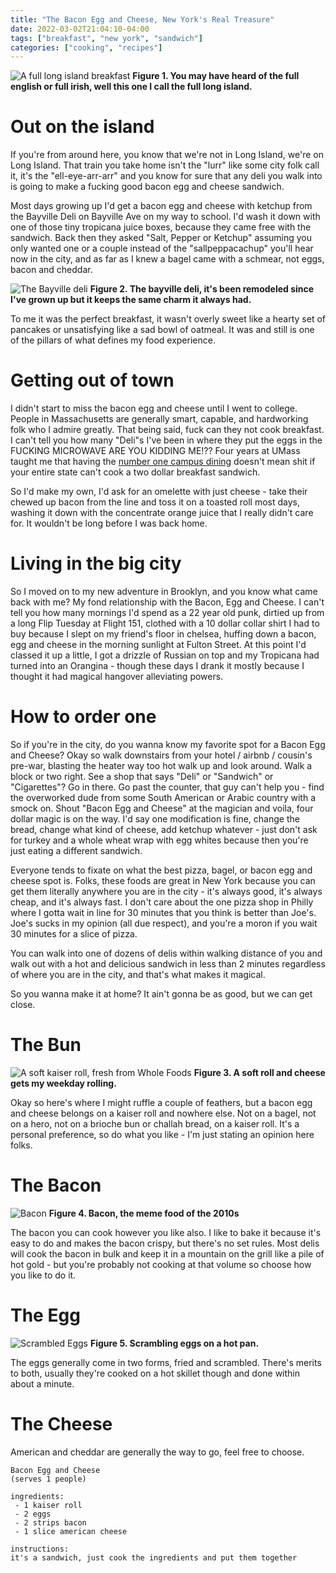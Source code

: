 ```yaml
---
title: "The Bacon Egg and Cheese, New York's Real Treasure"
date: 2022-03-02T21:04:10-04:00
tags: ["breakfast", "new york", "sandwich"]
categories: ["cooking", "recipes"]
---
```


![A full long island breakfast](/img/bec-final.jpg)
**Figure 1. You may have heard of the full english or full irish, well this one I call the full long island.**

# Out on the island

If you're from around here, you know that we're not in Long Island, we're on Long Island. That train you take home isn't the "lurr" like some city folk call it, it's the "ell-eye-arr-arr" and you know for sure that any deli you walk into is going to make a fucking good bacon egg and cheese sandwich.

Most days growing up I'd get a bacon egg and cheese with ketchup from the Bayville Deli on Bayville Ave on my way to school. I'd wash it down with one of those tiny tropicana juice boxes, because they came free with the sandwich. Back then they asked "Salt, Pepper or Ketchup" assuming you only wanted one or a couple instead of the "sallpeppacachup" you'll hear now in the city, and as far as I knew a bagel came with a schmear, not eggs, bacon and cheddar.

![The Bayville deli](/img/bec-bayville-deli.png)
**Figure 2. The bayville deli, it's been remodeled since I've grown up but it keeps the same charm it always had.**

To me it was the perfect breakfast, it wasn't overly sweet like a hearty set of pancakes or unsatisfying like a sad bowl of oatmeal. It was and still is one of the pillars of what defines my food experience.

# Getting out of town

I didn't start to miss the bacon egg and cheese until I went to college. People in Massachusetts are generally smart, capable, and hardworking folk who I admire greatly. That being said, fuck can they not cook breakfast. I can't tell you how many "Deli"s I've been in where they put the eggs in the FUCKING MICROWAVE ARE YOU KIDDING ME!?? Four years at UMass taught me that having the [number one campus dining](https://umassdining.com/accolades) doesn't mean shit if your entire state can't cook a two dollar breakfast sandwich.

So I'd make my own, I'd ask for an omelette with just cheese - take their chewed up bacon from the line and toss it on a toasted roll most days, washing it down with the concentrate orange juice that I really didn't care for. It wouldn't be long before I was back home.

# Living in the big city

So I moved on to my new adventure in Brooklyn, and you know what came back with me? My fond relationship with the Bacon, Egg and Cheese. I can't tell you how many mornings I'd spend as a 22 year old punk, dirtied up from a long Flip Tuesday at Flight 151, clothed with a 10 dollar collar shirt I had to buy because I slept on my friend's floor in chelsea, huffing down a bacon, egg and cheese in the morning sunlight at Fulton Street. At this point I'd classed it up a little, I got a drizzle of Russian on top and my Tropicana had turned into an Orangina - though these days I drank it mostly because I thought it had magical hangover alleviating powers.

# How to order one

So if you're in the city, do you wanna know my favorite spot for a Bacon Egg and Cheese? Okay so walk downstairs from your hotel / airbnb / cousin's pre-war, blasting the heater way too hot walk up and look around. Walk a block or two right. See a shop that says "Deli" or "Sandwich" or "Cigarettes"? Go in there. Go past the counter, that guy can't help you - find the overworked dude from some South American or Arabic country with a smock on. Shout "Bacon Egg and Cheese" at the magician and voila, four dollar magic is on the way. I'd say one modification is fine, change the bread, change what kind of cheese, add ketchup whatever - just don't ask for turkey and a whole wheat wrap with egg whites because then you're just eating a different sandwich.

Everyone tends to fixate on what the best pizza, bagel, or bacon egg and cheese spot is. Folks, these foods are great in New York because you can get them literally anywhere you are in the city - it's always good, it's always cheap, and it's always fast. I don't care about the one pizza shop in Philly where I gotta wait in line for 30 minutes that you think is better than Joe's. Joe's sucks in my opinion (all due respect), and you're a moron if you wait 30 minutes for a slice of pizza.

You can walk into one of dozens of delis within walking distance of you and walk out with a hot and delicious sandwich in less than 2 minutes regardless of where you are in the city, and that's what makes it magical.

So you wanna make it at home? It ain't gonna be as good, but we can get close.

# The Bun

![A soft kaiser roll, fresh from Whole Foods](/img/bec-roll-cheese.jpg)
**Figure 3. A soft roll and cheese gets my weekday rolling.**

Okay so here's where I might ruffle a couple of feathers, but a bacon egg and cheese belongs on a kaiser roll and nowhere else. Not on a bagel, not on a hero, not on a brioche bun or challah bread, on a kaiser roll. It's a personal preference, so do what you like - I'm just stating an opinion here folks.

# The Bacon

![Bacon](/img/bec-bacon.jpg)
**Figure 4. Bacon, the meme food of the 2010s**

The bacon you can cook however you like also. I like to bake it because it's easy to do and makes the bacon crispy, but there's no set rules. Most delis will cook the bacon in bulk and keep it in a mountain on the grill like a pile of hot gold - but you're probably not cooking at that volume so choose how you like to do it.

# The Egg

![Scrambled Eggs](/img/bec-egg.jpg)
**Figure 5. Scrambling eggs on a hot pan.**

The eggs generally come in two forms, fried and scrambled. There's merits to both, usually they're cooked on a hot skillet though and done within about a minute.

# The Cheese

American and cheddar are generally the way to go, feel free to choose.

```
Bacon Egg and Cheese
(serves 1 people)

ingredients:
 - 1 kaiser roll
 - 2 eggs
 - 2 strips bacon
 - 1 slice american cheese

instructions:
it's a sandwich, just cook the ingredients and put them together
```

